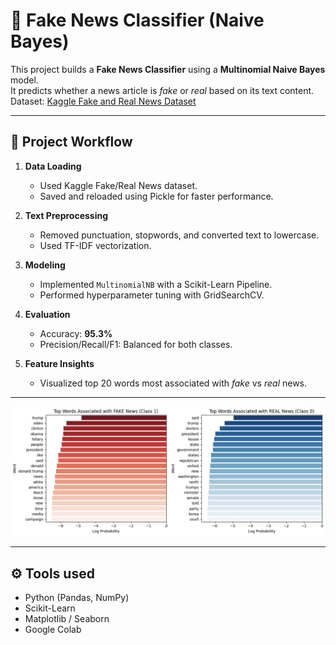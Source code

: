 # 📰 Fake News Classifier (Naive Bayes)

This project builds a **Fake News Classifier** using a **Multinomial Naive Bayes** model.  
It predicts whether a news article is *fake* or *real* based on its text content.  
Dataset: [Kaggle Fake and Real News Dataset](https://www.kaggle.com/datasets/clmentbisaillon/fake-and-real-news-dataset)

---

## 📄 Project Workflow

1. **Data Loading**
   - Used Kaggle Fake/Real News dataset.
   - Saved and reloaded using Pickle for faster performance.

2. **Text Preprocessing**
   - Removed punctuation, stopwords, and converted text to lowercase.
   - Used TF-IDF vectorization.

3. **Modeling**
   - Implemented `MultinomialNB` with a Scikit-Learn Pipeline.
   - Performed hyperparameter tuning with GridSearchCV.

4. **Evaluation**
   - Accuracy: **95.3%**
   - Precision/Recall/F1: Balanced for both classes.

5. **Feature Insights**
   - Visualized top 20 words most associated with *fake* vs *real* news.
---

![Fake vs Real words](img/fake_news_chart.png)

---

## ⚙️ Tools used
- Python (Pandas, NumPy)
- Scikit-Learn
- Matplotlib / Seaborn
- Google Colab


